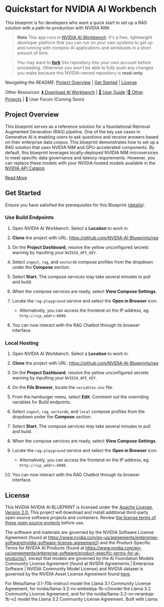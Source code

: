 # Quickstart for NVIDIA AI Workbench 

This blueprint is for developers who want a quick start to set up a RAG solution with a path-to-production with NVIDIA NIM.

> **Note**
> This app runs in [NVIDIA AI Workbench](https://docs.nvidia.com/ai-workbench/user-guide/latest/overview/introduction.html). It's a free, lightweight developer platform that you can run on your own systems to get up and running with complex AI applications and workloads in a short amount of time. 

> You may want to [**fork**](https://docs.github.com/en/pull-requests/collaborating-with-pull-requests/working-with-forks/fork-a-repo#forking-a-repository) this repository into your own account before proceeding. Otherwise you won't be able to fully push any changes you make because this NVIDIA-owned repository is **read-only**.

*Navigating the README*: [Project Overview](#project-overview) | [Get Started](#get-started) | [License](#license)

*Other Resources*: [:arrow_down: Download AI Workbench](https://www.nvidia.com/en-us/deep-learning-ai/solutions/data-science/workbench/) | [:book: User Guide](https://docs.nvidia.com/ai-workbench/) |[:open_file_folder: Other Projects](https://docs.nvidia.com/ai-workbench/user-guide/latest/quickstart/example-projects.html) | :rotating_light: User Forum (Coming Soon)

## Project Overview

This blueprint serves as a reference solution for a foundational Retrieval Augmented Generation (RAG) pipeline. One of the key use cases in Generative AI is enabling users to ask questions and receive answers based on their enterprise data corpus. This blueprint demonstrates how to set up a RAG solution that uses NVIDIA NIM and GPU-accelerated components. By default, this blueprint leverages locally-deployed NVIDIA NIM microservices to meet specific data governance and latency requirements. However, you can replace these models with your NVIDIA-hosted models available in the [NVIDIA API Catalog](build.nvidia.com).

[Read More](../README.md#software-components)

## Get Started

Ensure you have satisfied the prerequisites for this Blueprint ([details](../README.md#hardware-requirements)). 

### Use Build Endpoints

1. Open NVIDIA AI Workbench. Select a **Location** to work in.

1. **Clone** the project with URL: https://github.com/NVIDIA-AI-Blueprints/rag

1. On the **Project Dashboard**, resolve the yellow unconfigured secrets warning by inputting your ``NVIDIA_API_KEY``.

1. Select ``ingest``, ``rag``, and ``vectordb`` compose profiles from the dropdown under the **Compose** section.

1. Select **Start**. The compose services may take several minutes to pull and build.

1. When the compose services are ready, select **View Compose Settings**.

1. Locate the ``rag-playground`` service and select the **Open in Browser** icon.

    * Alternatively, you can access the frontend on the IP address, eg. ``http://<ip_addr>:8090``. 

1. You can now interact with the RAG Chatbot through its browser interface.

### Local Hosting

1. Open NVIDIA AI Workbench. Select a **Location** to work in.

1. **Clone** the project with URL: https://github.com/NVIDIA-AI-Blueprints/rag

1. On the **Project Dashboard**, resolve the yellow unconfigured secrets warning by inputting your ``NVIDIA_API_KEY``.

1. On the **File Browser**, locate the ``variables.env`` file.

1. From the hamburger menu, select **Edit**. Comment out the overriding variables for Build endpoints. 

1. Select ``ingest``, ``rag``, ``vectordb``, and ``local`` compose profiles from the dropdown under the **Compose** section.

1. Select **Start**. The compose services may take several minutes to pull and build.

1. When the compose services are ready, select **View Compose Settings**.

1. Locate the ``rag-playground`` service and select the **Open in Browser** icon.

    * Alternatively, you can access the frontend on the IP address, eg. ``http://<ip_addr>:8090``. 

1. You can now interact with the RAG Chatbot through its browser interface.

## License

This NVIDIA NVIDIA AI BLUEPRINT is licensed under the [Apache License, Version 2.0.](./LICENSE) This project will download and install additional third-party open source software projects and containers. Review [the license terms of these open source projects](./LICENSE-3rd-party.txt) before use.

The software and materials are governed by the NVIDIA Software License Agreement (found at https://www.nvidia.com/en-us/agreements/enterprise-software/nvidia-software-license-agreement/) and the Product-Specific Terms for NVIDIA AI Products (found at https://www.nvidia.com/en-us/agreements/enterprise-software/product-specific-terms-for-ai-products/), except that models are governed by the AI Foundation Models Community License Agreement (found at NVIDIA Agreements | Enterprise Software | NVIDIA Community Model License) and NVIDIA dataset is governed by the NVIDIA Asset License Agreement found [here](./data/LICENSE.DATA).

For Meta/llama-3.1-70b-instruct model the Llama 3.1 Community License Agreement, for nvidia/llama-3.2-nv-embedqa-1b-v2model the Llama 3.2 Community License Agreement, and for the nvidia/llama-3.2-nv-rerankqa-1b-v2 model the Llama 3.2 Community License Agreement. Built with Llama.

